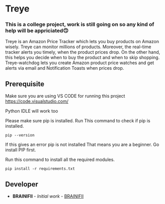 # Treye
### This is a college project, work is still going on so any kind of help will be appriciated🙃

Treye is an Amazon Price Tracker which lets you buy products on
Amazon wisely. Treye can monitor millions of products.
Moreover, the real-time tracker alerts you timely, when the product
prices drop. On the other hand, this helps you decide when to buy the
product and when to skip shopping.
Treye-watchdog lets you create Amazon product price watches and get
alerts via email and Notification Toasts when prices drop.

## Prerequisite
Make sure you are using VS CODE for running this project
https://code.visualstudio.com/

Python IDLE will work too

Please make sure pip is installed.
Run This command to check if pip is installed.
```
pip --version
```
If this gives an error pip is not installed
That means you are a beginner.
Go install PIP first.


Run this command to install all the required modules.
```
pip install -r requirements.txt
```

## Developer

* **BRAINIFII** - *Initial work* - [BRAINIFII](https://github.com/BRAINIFII)
<!-- * **Kritik Bangera** - *Initial work* - [BRAINIFII](https://github.com/kritikbangera) -->
